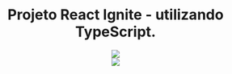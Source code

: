 <h1 align='center'> Projeto React Ignite - utilizando TypeScript. </h1>

<div align='center'>
  <img src = https://user-images.githubusercontent.com/102373019/204921199-3eb0de9e-1585-46fe-a000-01715dab1fbf.png>
<div align="center">
  <img src = https://user-images.githubusercontent.com/102373019/204921312-417448c5-2d38-4506-b20d-1f564117ad2e.png>
</div>

